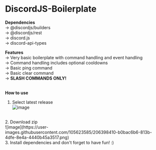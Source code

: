 # DiscordJS-Boilerplate
**Dependencies**<br>
  -> @discordjs/builders <br>
  -> @discordjs/rest<br>
  -> discord.js<br>
  -> discord-api-types<br>
  
**Features**<br>
  -> Very basic boilerplate with command handling and event handling<br>
  -> Command handling includes optional cooldowns<br>
  -> Basic ping command<br>
  -> Basic clear command<br>
  -> **SLASH COMMANDS ONLY!**<br>
<br>

**How to use**
1. Select latest release<br>
![image](https://user-images.githubusercontent.com/105623585/206398351-630876dc-fb32-4a6d-89af-7e42cab252cf.png)
<br>
2. Download zip<br>
![image](https://user-images.githubusercontent.com/105623585/206398410-b0bac6b6-813b-4dfe-8e4a-4440b45a3517.png)
<br>
3. Install dependencies and don't forget to have fun! :)
